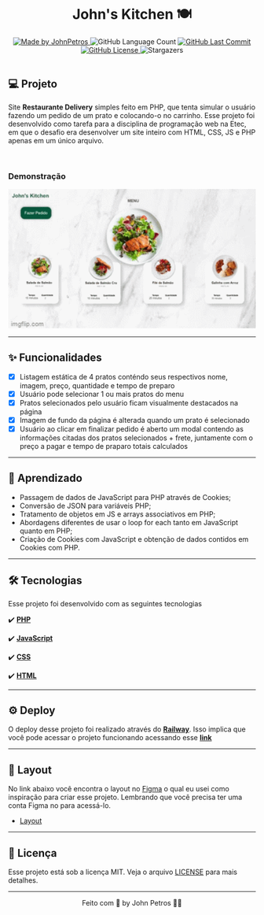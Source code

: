 <h1 align="center">
  John's Kitchen 🍽️
</h1>

<div align="center">
   <a href="https://github.com/JohnPetros">
      <img alt="Made by JohnPetros" src="https://img.shields.io/badge/made%20by-JohnPetros-blueviolet">
   </a>
   <img alt="GitHub Language Count" src="https://img.shields.io/github/languages/count/JohnPetros/theme-switcher">
   <a href="https://github.com/JohnPetros/theme-switcher/commits/main">
      <img alt="GitHub Last Commit" src="https://img.shields.io/github/last-commit/JohnPetros/theme-switcher">
   </a>
  </a>
   </a>
   <a href="https://github.com/JohnPetros/theme-switcher/blob/main/LICENSE.md">
      <img alt="GitHub License" src="https://img.shields.io/github/license/JohnPetros/theme-switcher">
   </a>
    <img alt="Stargazers" src="https://img.shields.io/github/stars/JohnPetros/theme-switcher?style=social">
</div>

<br>

## 💻 Projeto

Site **Restaurante Delivery** simples feito em PHP, que tenta simular o usuário fazendo um pedido de um prato e colocando-o no carrinho. Esse projeto foi desenvolvido como tarefa para a disciplina de programação web na Etec, em que o desafio era desenvolver um site inteiro com HTML, CSS, JS e PHP apenas em um único arquivo.

<br>

### Demonstração
<div align="center">
    <img width="750" alt="GIF demontrando o John's Kitchen" src=".github/johns-kitchen.gif" />
</div>

---

## ✨ Funcionalidades
- [x] Listagem estática de 4 pratos conténdo seus respectivos nome, imagem, preço, quantidade e tempo de preparo
- [x] Usuário pode selecionar 1 ou mais pratos do menu
- [x] Pratos selecionados pelo usuário ficam visualmente destacados na página
- [x] Imagem de fundo da página é alterada quando um prato é selecionado
- [x] Usuário ao clicar em finalizar pedido é aberto um modal contendo as informações citadas dos pratos selecionados + frete, juntamente com o preço a pagar e tempo de praparo totais calculados

---

## 📖 Aprendizado
- Passagem de dados de JavaScript para PHP através de Cookies;
- Conversão de JSON para variáveis PHP;
- Tratamento de objetos em JS e arrays associativos em PHP;
- Abordagens diferentes de usar o loop for each tanto em JavaScript quanto em PHP;
- Criação de Cookies com JavaScript e obtenção de dados contidos em Cookies com PHP.

---

## 🛠️ Tecnologias
Esse projeto foi desenvolvido com as seguintes tecnologias

✔️ **[PHP](https://www.php.net/)**

✔️ **[JavaScript](https://developer.mozilla.org/pt-BR/docs/Web/JavaScript)**

✔️ **[CSS](https://developer.mozilla.org/pt-BR/docs-Web/CSS)**

✔️ **[HTML](https://developer.mozilla.org/pt-BR/docs-Web/HTML)**

---
## ⚙️ Deploy

O deploy desse projeto foi realizado através do **[Railway](https://railway.app/)**. Isso implica que você pode acessar o projeto funcionando acessando esse **[link](https://restaurante-johns-kitchen-production.up.railway.app/)**

---
## 🎨 Layout
No link abaixo você encontra o layout no [Figma](http://figma.com/) o qual eu usei como inspiração para criar esse projeto. Lembrando que você precisa ter uma conta Figma no para acessá-lo.

- [Layout](https://www.figma.com/file/dnmpZRvkoGsnx12TVuHeTs/Restaurant-Website-(Community)?node-id=0%3A1)

---

## 📝 Licença

Esse projeto está sob a licença MIT. Veja o arquivo [LICENSE](LICENSE) para mais detalhes.

---

<p align="center">
   Feito com 💜 by John Petros 👋🏻
</p>
